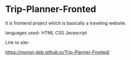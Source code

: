 # Trip-Planner-Fronted

It is frontend project which is basically a traveling website.

languages used-
HTML
CSS
Javascript

Link to site-

https://monsij-deb.github.io/Trip-Planner-Fronted/

